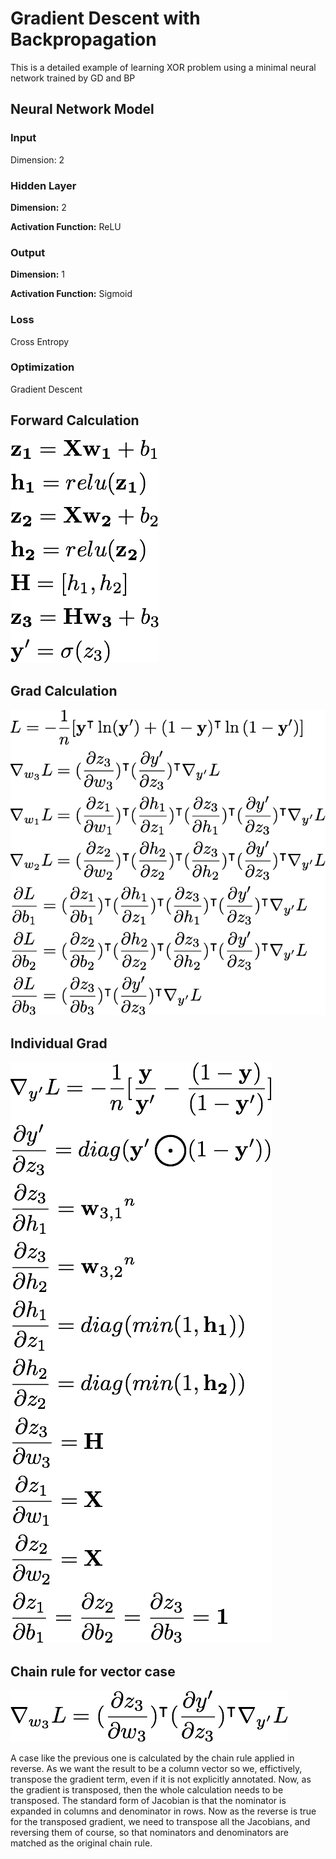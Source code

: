 # Gradient Descent with Backpropagation
This is a detailed example of learning XOR problem using a minimal neural network trained by GD and BP

## Neural Network Model

### Input
Dimension: 2
### Hidden Layer
**Dimension:** 2

**Activation Function:** ReLU
### Output
**Dimension:** 1

**Activation Function:** Sigmoid
### Loss
Cross Entropy
### Optimization
Gradient Descent

## Forward Calculation

![Forward](images/forward.png)

## Grad Calculation

![Backward](images/backward.png)

## Individual Grad

![Grads](images/grads.png)

## Chain rule for vector case

![Chain Rule](images/chain.png)

A case like the previous one is calculated by the chain rule applied in reverse. As we want the result to be a column vector so we, effictively, transpose the gradient term, even if it is not explicitly annotated. Now, as the gradient is transposed, then the whole calculation needs to be transposed. The standard form of Jacobian is that the nominator is expanded in columns and denominator in rows. Now as the reverse is true for the transposed gradient, we need to transpose all the Jacobians, and reversing them of course, so that nominators and denominators are matched as the original chain rule.
